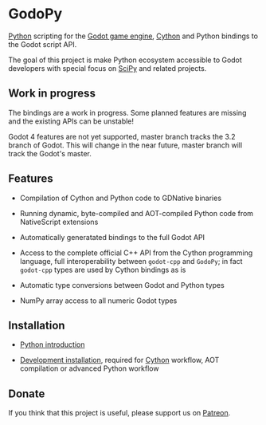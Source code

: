 # GodoPy

[Python](https://www.python.org) scripting for the [Godot game engine](http://godotengine.org),
[Cython](https://cython.org) and Python bindings to the Godot script API.

The goal of this project is make Python ecosystem accessible to Godot developers with special focus
on [SciPy](https://scipy.org) and related projects.

## Work in progress

The bindings are a work in progress. Some planned features are missing and the existing APIs can be unstable!

Godot 4 features are not yet supported, master branch tracks the 3.2 branch of Godot.
This will change in the near future, master branch will track the Godot's master.

## Features

* Compilation of Cython and Python code to GDNative binaries

* Running dynamic, byte-compiled and AOT-compiled Python code from NativeScript extensions

* Automatically generatated bindings to the full Godot API

* Access to the complete official C++ API from the Cython programming language, full interoperability
  between `godot-cpp` and `GodoPy`; in fact `godot-cpp` types are used by Cython bindings as is

* Automatic type conversions between Godot and Python types

* NumPy array access to all numeric Godot types


## Installation

* [Python introduction](PYTHON_QUICKSTART.md)

* [Development installation](CYTHON_QUICKSTART.md), required for
  [Cython](https://cython.readthedocs.io/en/latest/src/quickstart/overview.html) workflow,
  AOT compilation or advanced Python workflow


## Donate

If you think that this project is useful, please support us on [Patreon](https://www.patreon.com/join/godopy).
